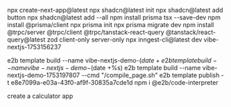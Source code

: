  npx create-next-app@latest
npx shadcn@latest init
npx shadcn@latest add button
npx shadcn@latest add --all
npm install prisma tsx --save-dev
npm install @prisma/client
npx prisma init
npx prisma migrate dev
npm install @trpc/server @trpc/client @trpc/tanstack-react-query @tanstack/react-query@latest zod client-only server-only
npx inngest-cli@latest dev
vibe-nextjs-1753156237 

e2b template build --name vibe-nextjs-demo-$(date +%s)
e2b template build --name vibe-nextjs-demo-$(date +%s)
e2b template build --name vibe-nextjs-demo-1753197807 --cmd "/compile_page.sh"
e2b template publish -t e8e7099a-e03a-43f0-af9f-30835a7cde1d
npm i @e2b/code-interpreter

create a calculator app

